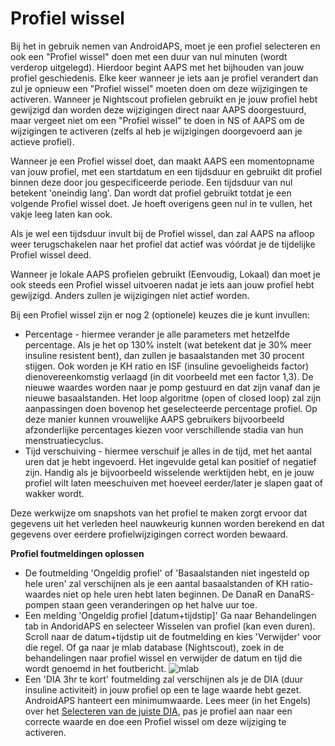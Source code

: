 # Profiel wissel

Bij het in gebruik nemen van AndroidAPS, moet je een profiel selecteren en ook een "Profiel wissel" doen met een duur van nul minuten (wordt verderop uitgelegd). Hierdoor begint AAPS met het bijhouden van jouw profiel geschiedenis. Elke keer wanneer je iets aan je profiel verandert dan zul je opnieuw een "Profiel wissel" moeten doen om deze wijzigingen te activeren. Wanneer je Nightscout profielen gebruikt en je jouw profiel hebt gewijzigd dan worden deze wijzigingen direct naar AAPS doorgestuurd, maar vergeet niet om een "Profiel wissel" te doen in NS of AAPS om de wijzigingen te activeren (zelfs al heb je wijzigingen doorgevoerd aan je actieve profiel).

Wanneer je een Profiel wissel doet, dan maakt AAPS een momentopname van jouw profiel, met een startdatum en een tijdsduur en gebruikt dit profiel binnen deze door jou gespecificeerde periode. Een tijdsduur van nul betekent 'oneindig lang'. Dan wordt dat profiel gebruikt totdat je een volgende Profiel wissel doet. Je hoeft overigens geen nul in te vullen, het vakje leeg laten kan ook.

Als je wel een tijdsduur invult bij de Profiel wissel, dan zal AAPS na afloop weer terugschakelen naar het profiel dat actief was vóórdat je de tijdelijke Profiel wissel deed.

Wanneer je lokale AAPS profielen gebruikt (Eenvoudig, Lokaal) dan moet je ook steeds een Profiel wissel uitvoeren nadat je iets aan jouw profiel hebt gewijzigd. Anders zullen je wijzigingen niet actief worden.

Bij een Profiel wissel zijn er nog 2 (optionele) keuzes die je kunt invullen:

* Percentage - hiermee verander je alle parameters met hetzelfde percentage. Als je het op 130% instelt (wat betekent dat je 30% meer insuline resistent bent), dan zullen je basaalstanden met 30 procent stijgen. Ook worden je KH ratio en ISF (insuline gevoeligheids factor) dienovereenkomstig verlaagd (in dit voorbeeld met een factor 1,3). De nieuwe waardes worden naar je pomp gestuurd en dat zijn vanaf dan je nieuwe basaalstanden. Het loop algoritme (open of closed loop) zal zijn aanpassingen doen bovenop het geselecteerde percentage profiel. Op deze manier kunnen vrouwelijke AAPS gebruikers bijvoorbeeld afzonderlijke percentages kiezen voor verschillende stadia van hun menstruatiecyclus.
* Tijd verschuiving - hiermee verschuif je alles in de tijd, met het aantal uren dat je hebt ingevoerd. Het ingevulde getal kan positief of negatief zijn. Handig als je bijvoorbeeld wisselende werktijden hebt, en je jouw profiel wilt laten meeschuiven met hoeveel eerder/later je slapen gaat of wakker wordt.

Deze werkwijze om snapshots van het profiel te maken zorgt ervoor dat gegevens uit het verleden heel nauwkeurig kunnen worden berekend en dat gegevens over eerdere profielwijzigingen correct worden bewaard.

<b>Profiel foutmeldingen oplossen</b>  


* De foutmelding 'Ongeldig profiel' of 'Basaalstanden niet ingesteld op hele uren' zal verschijnen als je een aantal basaalstanden of KH ratio-waardes niet op hele uren hebt laten beginnen. De DanaR en DanaRS-pompen staan geen veranderingen op het halve uur toe.
* Een melding 'Ongeldig profiel [datum+tijdstip]' Ga naar Behandelingen tab in AndoridAPS en selecteer Wisselen van profiel (kan even duren). Scroll naar de datum+tijdstip uit de foutmelding en kies 'Verwijder' voor die regel. Of ga naar je mlab database (Nightscout), zoek in de behandelingen naar profiel wissel en verwijder de datum en tijd die wordt genoemd in het foutbericht. ![mlab](https://files.gitter.im/MilosKozak/AndroidAPS/I5am/image.png)
* Een 'DIA 3hr te kort' foutmelding zal verschijnen als je de DIA (duur insuline activiteit) in jouw profiel op een te lage waarde hebt gezet. AndroidAPS hanteert een minimumwaarde. Lees meer (in het Engels) over het [Selecteren van de juiste DIA](http://www.diabettech.com/insulin/why-we-are-regularly-wrong-in-the-duration-of-insulin-action-dia-times-we-use-and-why-it-matters/), pas je profiel aan naar een correcte waarde en doe een Profiel wissel om deze wijziging te activeren.